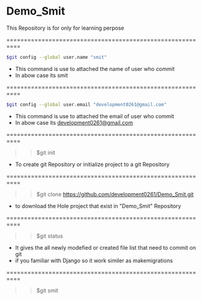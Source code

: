 # Demo_Smit
This Repository is for only for learning perpose 

==========================================================
```sh
$git config --global user.name "smit"
 ```
- This command is use to attached the name of user who 
   commit
- In abow case its smit

==========================================================
```sh
$git config --global user.email "development0261@gmail.com"
 ```
- This command is use to attached the email of user who 
   commit
- In abow case its development0261@gmail.com

==========================================================
>> $git init
- To create git Repository or initialize project to a git Repository

==========================================================
>> $git clone https://github.com/development0261/Demo_Smit.git
- to download the Hole project that exist in "Demo_Smit" Repository

==========================================================
>> $git status
- It gives the all newly modefied or created file list 
   that need to commit on git
- if you familiar with Django so it work similer as 
   makemigrations

==========================================================
>> $git smit
